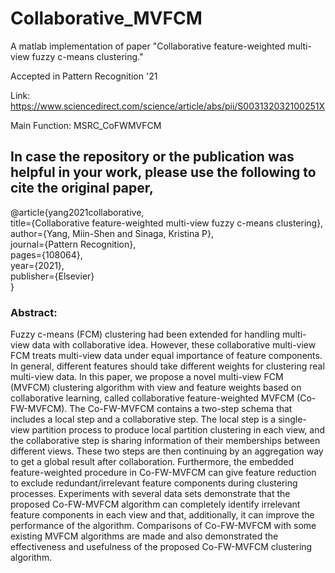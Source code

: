 # Collaborative_MVFCM
A matlab implementation of paper "Collaborative feature-weighted multi-view fuzzy c-means clustering."

Accepted in Pattern Recognition '21 <br />

Link: https://www.sciencedirect.com/science/article/abs/pii/S003132032100251X <br />

Main Function: MSRC_CoFWMVFCM

## In case the repository or the publication was helpful in your work, please use the following to cite the original paper,
@article{yang2021collaborative,<br />
  title={Collaborative feature-weighted multi-view fuzzy c-means clustering},<br />
  author={Yang, Miin-Shen and Sinaga, Kristina P},<br />
  journal={Pattern Recognition},<br />
  pages={108064},<br />
  year={2021},<br />
  publisher={Elsevier}<br />
}

### Abstract:
Fuzzy c-means (FCM) clustering had been extended for handling multi-view data with collaborative idea. However, these collaborative multi-view FCM treats multi-view data under equal importance of feature components. In general, different features should take different weights for clustering real multi-view data. In this paper, we propose a novel multi-view FCM (MVFCM) clustering algorithm with view and feature weights based on collaborative learning, called collaborative feature-weighted MVFCM (Co-FW-MVFCM). The Co-FW-MVFCM contains a two-step schema that includes a local step and a collaborative step. The local step is a single-view partition process to produce local partition clustering in each view, and the collaborative step is sharing information of their memberships between different views. These two steps are then continuing by an aggregation way to get a global result after collaboration. Furthermore, the embedded feature-weighted procedure in Co-FW-MVFCM can give feature reduction to exclude redundant/irrelevant feature components during clustering processes. Experiments with several data sets demonstrate that the proposed Co-FW-MVFCM algorithm can completely identify irrelevant feature components in each view and that, additionally, it can improve the performance of the algorithm. Comparisons of Co-FW-MVFCM with some existing MVFCM algorithms are made and also demonstrated the effectiveness and usefulness of the proposed Co-FW-MVFCM clustering algorithm.
